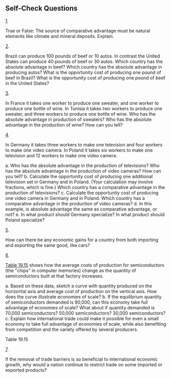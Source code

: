 ## Self-Check Questions

[1](http://openstax.org/books/principles-microeconomics-3e/pages/chapter-19#fs-idp150363376-solution).

True or False: The source of comparative advantage must be natural
elements like climate and mineral deposits. Explain.

[2](http://openstax.org/books/principles-microeconomics-3e/pages/chapter-19#fs-idp176454304-solution).

Brazil can produce 100 pounds of beef or 10 autos. In contrast the
United States can produce 40 pounds of beef or 30 autos. Which country
has the absolute advantage in beef? Which country has the absolute
advantage in producing autos? What is the opportunity cost of producing
one pound of beef in Brazil? What is the opportunity cost of producing
one pound of beef in the United States?

[3](http://openstax.org/books/principles-microeconomics-3e/pages/chapter-19#fs-idp49111808-solution).

In France it takes one worker to produce one sweater, and one worker to
produce one bottle of wine. In Tunisia it takes two workers to produce
one sweater, and three workers to produce one bottle of wine. Who has
the absolute advantage in production of sweaters? Who has the absolute
advantage in the production of wine? How can you tell?

[4](http://openstax.org/books/principles-microeconomics-3e/pages/chapter-19#fs-idp72842560-solution).

In Germany it takes three workers to make one television and four
workers to make one video camera. In Poland it takes six workers to make
one television and 12 workers to make one video camera.

a.  Who has the absolute advantage in the production of televisions? Who
    has the absolute advantage in the production of video cameras? How
    can you tell?
b.  Calculate the opportunity cost of producing one additional
    television set in Germany and in Poland. (Your calculation may
    involve fractions, which is fine.) Which country has a comparative
    advantage in the production of televisions?
c.  Calculate the opportunity cost of producing one video camera in
    Germany and in Poland. Which country has a comparative advantage in
    the production of video cameras?
d.  In this example, is absolute advantage the same as comparative
    advantage, or not?
e.  In what product should Germany specialize? In what product should
    Poland specialize?

[5](http://openstax.org/books/principles-microeconomics-3e/pages/chapter-19#fs-idm56281808-solution).

How can there be any economic gains for a country from both importing
and exporting the same good, like cars?

[6](http://openstax.org/books/principles-microeconomics-3e/pages/chapter-19#fs-idm20174080-solution).

[Table 19.15](#Table_33_16) shows how the average costs of production
for semiconductors (the "chips" in computer memories) change as the
quantity of semiconductors built at that factory increases.

a.  Based on these data, sketch a curve with quantity produced on the
    horizontal axis and average cost of production on the vertical axis.
    How does the curve illustrate economies of scale?
b.  If the equilibrium quantity of semiconductors demanded is 90,000,
    can this economy take full advantage of economies of scale? What
    about if quantity demanded is 70,000 semiconductors? 50,000
    semiconductors? 30,000 semiconductors?
c.  Explain how international trade could make it possible for even a
    small economy to take full advantage of economies of scale, while
    also benefiting from competition and the variety offered by several
    producers.

Table 19.15

[7](http://openstax.org/books/principles-microeconomics-3e/pages/chapter-19#fs-idp62005328-solution).

If the removal of trade barriers is so beneficial to international
economic growth, why would a nation continue to restrict trade on some
imported or exported products?
